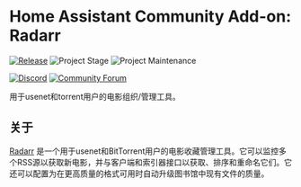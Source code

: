 # Home Assistant Community Add-on: Radarr

[![Release][release-shield]][release] ![Project Stage][project-stage-shield] ![Project Maintenance][maintenance-shield]

[![Discord][discord-shield]][discord] [![Community Forum][forum-shield]][forum]

用于usenet和torrent用户的电影组织/管理工具。

## 关于

[Radarr] 是一个用于usenet和BitTorrent用户的电影收藏管理工具。它可以监控多个RSS源以获取新电影，并与客户端和索引器接口以获取、排序和重命名它们。它还可以配置为在更高质量的格式可用时自动升级图书馆中现有文件的质量。

[Radarr]: https://radarr.video/

[discord-shield]: https://img.shields.io/discord/330944238910963714.svg
[discord]: https://discord.gg/c5DvZ4e
[forum-shield]: https://img.shields.io/badge/community-forum-brightgreen.svg
[forum]: https://community.home-assistant.io/t/?u=frenck
[maintenance-shield]: https://img.shields.io/maintenance/yes/2025.svg
[project-stage-shield]: https://img.shields.io/badge/project%20stage-experimental-yellow.svg
[release-shield]: https://img.shields.io/badge/version-v0.26.0-blue.svg
[release]: https://github.com/hassio-addons/addon-radarr/tree/v0.26.0